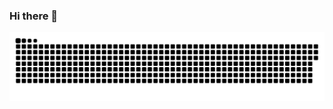 ### Hi there 👋
![snake gif](https://github.com/inung1004/inung1004/blob/output/github-contribution-grid-snake.svg)
